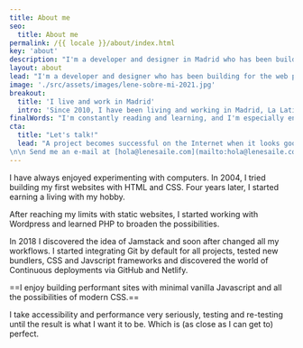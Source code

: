 ```yaml
---
title: About me
seo:
  title: About me
permalink: /{{ locale }}/about/index.html
key: 'about'
description: "I'm a developer and designer in Madrid who has been building for the web professionally since 2008."
layout: about
lead: "I'm a developer and designer who has been building for the web professionally since 2008. I specialize in custom creative websites with accessibility and performance in mind."
image: './src/assets/images/lene-sobre-mi-2021.jpg'
breakout:
  title: 'I live and work in Madrid'
  intro: 'Since 2010, I have been living and working in Madrid, La Latina. A lot of my clients are based in Spain, but I also work for international clients.'
finalWords: "I'm constantly reading and learning, and I'm especially enthusiastic about everything that's happening in the areas of Jamstack, accessibility and performance. I don't consider myself an expert anywhere, as I'm constantly optimising and every field is incredibly large. I am a quick and flexible learner and have no trouble familiarising myself with new methods and techniques."
cta:
  title: "Let's talk!"
  lead: "A project becomes successful on the Internet when it looks good, feels good and works with clean, secure technology. Since 2008 I create compelling web experiences with attention to detail.
\n\n Send me an e-mail at [hola@lenesaile.com](mailto:hola@lenesaile.com) and tell me about your project, opportunities or whatever you have in mind! I'm always up for a chat."
---
```


I have always enjoyed experimenting with computers. In 2004, I tried building my first websites with HTML and CSS. Four years later, I started earning a living with my hobby.

After reaching my limits with static websites, I started working with Wordpress and learned PHP to broaden the possibilities.

In 2018 I discovered the idea of Jamstack and soon after changed all my workflows. I started integrating Git by default for all projects, tested new bundlers, CSS and Javscript frameworks and discovered the world of Continuous deployments via GitHub and Netlify.

==I enjoy building performant sites with minimal vanilla Javascript and all the possibilities of modern CSS.==

I take accessibility and performance very seriously, testing and re-testing until the result is what I want it to be. Which is (as close as I can get to) perfect.
